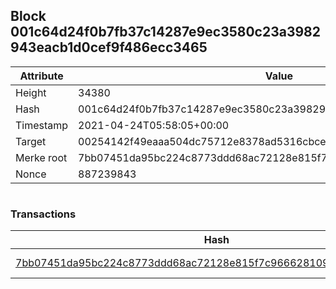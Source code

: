 ## Block 001c64d24f0b7fb37c14287e9ec3580c23a3982943eacb1d0cef9f486ecc3465

Attribute | Value
--- | ---
Height | 34380
Hash | 001c64d24f0b7fb37c14287e9ec3580c23a3982943eacb1d0cef9f486ecc3465
Timestamp | 2021-04-24T05:58:05+00:00
Target | 00254142f49eaaa504dc75712e8378ad5316cbcead634704b3734b6271167cc4
Merke root | 7bb07451da95bc224c8773ddd68ac72128e815f7c966628109e3415498e01e62
Nonce | 887239843

```

```

### Transactions

Hash | Amount
--- | ---
[7bb07451da95bc224c8773ddd68ac72128e815f7c966628109e3415498e01e62](7bb07451da95bc224c8773ddd68ac72128e815f7c966628109e3415498e01e62.md) | 10.00000000 SKEPTI 
